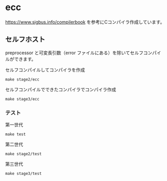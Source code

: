 # ecc

https://www.sigbus.info/compilerbook を参考にCコンパイラ作成しています。

## セルフホスト

preprocessor と可変長引数（error ファイルにある）を除いてセルフコンパイルができます。

セルフコンパイルしてコンパイラを作成
```
make stage2/ecc
```

セルフコンパイルでできたコンパイラでコンパイラ作成
```
make stage3/ecc
```

### テスト

第一世代
```
make test
```

第二世代
```
make stage2/test
```

第三世代
```
make stage3/test
```